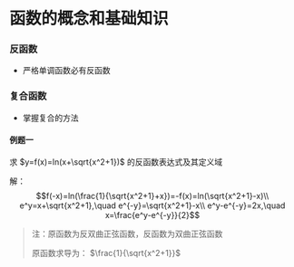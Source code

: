 # 函数的概念和基础知识

### 反函数
- 严格单调函数必有反函数

### 复合函数
- 掌握复合的方法

#### 例题一
求 $y=f(x)=ln(x+\sqrt{x^2+1})$ 的反函数表达式及其定义域

解：
$$f(-x)=ln(\frac{1}{\sqrt{x^2+1}+x})=-f(x)=ln(\sqrt{x^2+1}-x)\\
e^y=x+\sqrt{x^2+1},\quad e^{-y}=\sqrt{x^2+1}-x\\
e^y-e^{-y}=2x,\quad x=\frac{e^y-e^{-y}}{2}$$

> 注：原函数为反双曲正弦函数，反函数为双曲正弦函数
>
> 原函数求导为： $\frac{1}{\sqrt{x^2+1}}$
